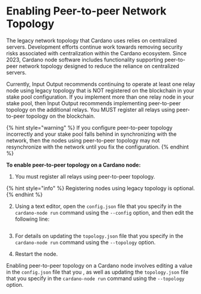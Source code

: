 # Enabling Peer-to-peer Network Topology

The legacy network topology that Cardano uses relies on centralized servers. Development efforts continue work towards removing security risks associated with centralization within the Cardano ecosystem. Since 2023, Cardano node software includes functionality supporting peer-to-peer network topology designed to reduce the reliance on centralized servers.

Currently, Input Output recommends continuing to operate at least one relay node using legacy topology that is NOT registered on the blockchain in your stake pool configuration. If you implement more than one relay node in your stake pool, then Input Output recommends implementing peer-to-peer topology on the additional relays. You MUST register all relays using peer-to-peer topology on the blockchain.

{% hint style="warning" %}
If you configure peer-to-peer topology incorrectly and your stake pool falls behind in synchronizing with the network, then the nodes using peer-to-peer topology may not resynchronize with the network until you fix the configuration.
{% endhint %}

**To enable peer-to-peer topology on a Cardano node:**

1. You must register all relays using peer-to-peer topology.

{% hint style="info" %}
Registering nodes using legacy topology is optional.
{% endhint %}


2. Using a text editor, open the `config.json` file that you specify in the `cardano-node run` command using the `--config` option, and then edit the following line:

```bash

```

3. For details on updating the `topology.json` file that you specify in the `cardano-node run` command using the `--topology` option.

4. Restart the node.



Enabling peer-to-peer topology on a Cardano node involves editing a value in the `config.json` file that you , as well as updating the `topology.json` file that you specify in the `cardano-node run` command using the `--topology` option.